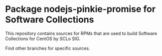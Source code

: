 # Package nodejs-pinkie-promise for Software Collections

This repository contains sources for RPMs that are used
to build Software Collections for CentOS by SCLo SIG.

Find other branches for specific sources.
